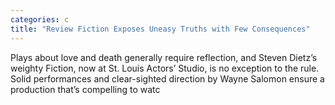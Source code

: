 ```yaml
---
categories: c
title: "Review Fiction Exposes Uneasy Truths with Few Consequences"
---
```


      
      

      
         
   Plays about love and death generally require reflection, and Steven Dietz’s weighty Fiction, now at St. Louis Actors’ Studio, is no exception to the rule. Solid performances and clear-sighted direction by Wayne Salomon ensure a production that’s compelling to watc